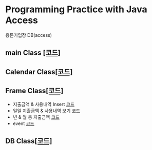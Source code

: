 # Programming Practice with Java Access

용돈기입장 DB(access) 

## main Class [[코드]](https://github.com/malvr00/java-financial_ledger/blob/main/FinancialLedger/src/financialLedger/FinancialLedgerMain.java)

## Calendar Class[[코드]](https://github.com/malvr00/java-financial_ledger/blob/main/FinancialLedger/src/financialLedger/CalendarClass.java)

## Frame Class[[코드]](https://github.com/malvr00/java-financial_ledger/blob/main/FinancialLedger/src/financialLedger/FinancialLedger_Frame.java)
* 지출금액 & 사용내역 Insert [코드](https://github.com/malvr00/java-financial_ledger/blob/main/FinancialLedger/src/financialLedger/FinancialLedger_Frame.java#L279-L300)
* 일일 지출금액 & 사용내역 보기 [코드](https://github.com/malvr00/java-financial_ledger/blob/main/FinancialLedger/src/financialLedger/FinancialLedger_Frame.java#L127-L167)
* 년 & 월 총 지출금액 [코드](https://github.com/malvr00/java-financial_ledger/blob/main/FinancialLedger/src/financialLedger/FinancialLedger_Frame.java#L194-L216)
* event [코드](https://github.com/malvr00/java-financial_ledger/blob/main/FinancialLedger/src/financialLedger/FinancialLedger_Frame.java#L233-L321)
## DB Class[[코드]](https://github.com/malvr00/java-financial_ledger/blob/main/FinancialLedger/src/financialLedger/FinancialLedger_DAO.java)
